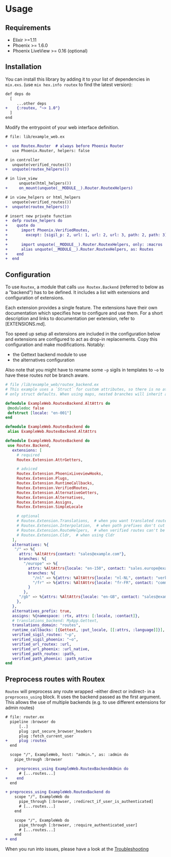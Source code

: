 # Usage

## Requirements

- Elixir >=1.11
- Phoenix >= 1.6.0
- Phoenix LiveView >= 0.16 (optional)


## Installation

You can install this library by adding it to your list of dependencies in `mix.exs`. (use `mix hex.info routex` to find the latest version):

```diff
def deps do
  [
     ...other deps
+    {:routex, "~> 1.0"}
  ]
end
```

Modify the entrypoint of your web interface definition.
```diff
# file: lib/example_web.ex

+  use Routex.Router  # always before Phoenix Router
   use Phoenix.Router, helpers: false

# in controller
   unquote(verified_routes())
+  unquote(routex_helpers())

# in live_view
      unquote(html_helpers())
+     on_mount(unquote(__MODULE__).Router.RoutexHelpers)

# in view_helpers or html_helpers
   unquote(verified_routes())
+  unquote(routex_helpers())

# insert new private function
+  defp routex_helpers do
+    quote do
+      import Phoenix.VerifiedRoutes,
+        except: [sigil_p: 2, url: 1, url: 2, url: 3, path: 2, path: 3]
+
+      import unquote(__MODULE__).Router.RoutexHelpers, only: :macros
+      alias unquote(__MODULE__).Router.RoutexHelpers, as: Routes
+    end
+  end
```

## Configuration

To use `Routex`, a module that calls `use Routex.Backend` (referred to below as a
"backend") has to be defined. It includes a list with extensions and
configuration of extensions.

Each extension provides a single feature. The extensions have their own
documentation which specifies how to configure and use them. For a short
description and links to documentation per extension, refer to [EXTENSIONS.md].

Too speed up setup all extensions are included in the configuration below
and extensions are configured to act as drop-in replacements. Copy this
configuration and make modifications. Notably:

- the Gettext backend module to use
- the alternatives configuration

Also note that you might have to rename some `~p` sigils in templates to `~o` to
have these routes _not_ be branch aware.

```elixir
# file /lib/example_web/routex_backend.ex
# This example uses a `Struct` for custom attributes, so there is no attribute inheritance;
# only struct defaults. When using maps, nested branches will inherit attributes from their parent.

defmodule ExampleWeb.RoutexBackend.AltAttrs do
 @moduledoc false
 defstruct [locale: "en-001"]
end

defmodule ExampleWeb.RoutexBackend do
 alias ExampleWeb.RoutexBackend.AltAttrs

defmodule ExampleWeb.RoutexBackend do
 use Routex.Backend,
   extensions: [
     # required
     Routex.Extension.AttrGetters,

     # adviced
     Routex.Extension.PhoenixLiveviewHooks,
     Routex.Extension.Plugs,
     Routex.Extension.RuntimeCallbacks,
     Routex.Extension.VerifiedRoutes,
     Routex.Extension.AlternativeGetters,
     Routex.Extension.Alternatives,
     Routex.Extension.Assigns,
     Routex.Extension.SimpleLocale

     # optional
     # Routex.Extension.Translations,  # when you want translated routes
     # Routex.Extension.Interpolation,  # when path prefixes don't cut it
     # Routex.Extension.RouteHelpers,  # when verified routes can't be used
     # Routex.Extension.Cldr,  # when using Cldr
   ],
   alternatives: %{
    "/" => %{
      attrs: %AltAttrs{contact: "sales@example.com"},
      branches: %{
        "/europe" => %{
          attrs: %AltAttrs{locale: "en-150", contact: "sales.europe@example.com"},
          branches: %{
            "/nl" => %{attrs: %AltAttrs{locale: "nl-NL", contact: "verkoop@example.nl"}},
            "/fr" => %{attrs: %AltAttrs{locale: "fr-FR", contact: "commerce@example.fr"}}
          }
        },
      "/gb" => %{attrs: %AltAttrs{locale: "en-GB", contact: "sales@example.com"}
     },
   },
   alternatives_prefix: true,
   assigns: %{namespace: :rtx, attrs: [:locale, :contact]},
   # translations_backend: MyApp.Gettext,
   translations_domain: "routes",
   runtime_callbacks: [{Gettext, :put_locale, [[:attrs, :language]]}],
   verified_sigil_routex: "~p",
   verified_sigil_phoenix: "~o",
   verified_url_routex: :url,
   verified_url_phoenix: :url_native,
   verified_path_routex: :path,
   verified_path_phoenix: :path_native
end
```

## Preprocess routes with Routex

`Routex` will preprocess any route wrapped -either direct or indirect- in a
`preprocess_using` block. It uses the backend passed as the first argument. This
allows the use of multiple backends (e.g. to use different extensions for admin
routes)

```diff
# file: router.ex
  pipeline :browser do
      [..]
      plug :put_secure_browser_headers
      plug :fetch_current_user
+     plug :routex
  end

  scope "/", ExampleWeb, host: "admin.", as: :admin do
    pipe_through :browser

+    preprocess_using ExampleWeb.RoutexBackendAdmin do
      # [...routes...]
+    end
  end

+ preprocess_using ExampleWeb.RoutexBackend do
    scope "/", ExampleWeb do
      pipe_through [:browser, :redirect_if_user_is_authenticated]
      # [...routes...]
    end

    scope "/", ExampleWeb do
      pipe_through [:browser, :require_authenticated_user]
      # [...routes...]
    end
+ end
```

When you run into issues, please have a look at the [Troubleshooting](docs/TROUBLESHOOTING.md)
